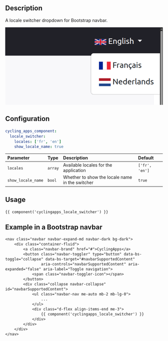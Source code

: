 ## Description

A locale switcher dropdown for Bootstrap navbar.

![LocaleSwitcher](../images/locale-switcher.png)

## Configuration

```yaml
cycling_apps_component:
  locale_switcher:
    locales: ['fr', 'en']
    show_locale_name: true
```

| Parameter          | Type    | Description                                     | Default        |
|:-------------------|:--------|:------------------------------------------------|:---------------|
| `locales`          | `array` | Available locales for the application           | `['fr', 'en']` |
| `show_locale_name` | `bool`  | Whether to show the locale name in the switcher | `true`         |


## Usage

```twig
{{ component('cyclingapps_locale_switcher') }}
```

## Example in a Bootstrap navbar
```twig
<nav class="navbar navbar-expand-md navbar-dark bg-dark">
    <div class="container-fluid">
        <a class="navbar-brand" href="#">CyclingApps</a>
        <button class="navbar-toggler" type="button" data-bs-toggle="collapse" data-bs-target="#navbarSupportedContent"
                aria-controls="navbarSupportedContent" aria-expanded="false" aria-label="Toggle navigation">
            <span class="navbar-toggler-icon"></span>
        </button>
        <div class="collapse navbar-collapse" id="navbarSupportedContent">
            <ul class="navbar-nav me-auto mb-2 mb-lg-0">
                ...
            </ul>
            <div class="d-flex align-items-end me-3">
                {{ component('cyclingapps_locale_switcher') }}                
            </div>
        </div>
    </div>
</nav>
```